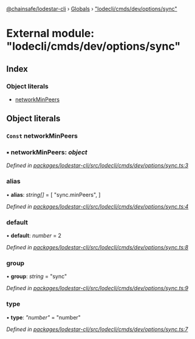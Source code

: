 [@chainsafe/lodestar-cli](../README.md) › [Globals](../globals.md) › ["lodecli/cmds/dev/options/sync"](_lodecli_cmds_dev_options_sync_.md)

# External module: "lodecli/cmds/dev/options/sync"

## Index

### Object literals

* [networkMinPeers](_lodecli_cmds_dev_options_sync_.md#const-networkminpeers)

## Object literals

### `Const` networkMinPeers

### ▪ **networkMinPeers**: *object*

*Defined in [packages/lodestar-cli/src/lodecli/cmds/dev/options/sync.ts:3](https://github.com/ChainSafe/lodestar/blob/d092a7def/packages/lodestar-cli/src/lodecli/cmds/dev/options/sync.ts#L3)*

###  alias

• **alias**: *string[]* = [
    "sync.minPeers",
  ]

*Defined in [packages/lodestar-cli/src/lodecli/cmds/dev/options/sync.ts:4](https://github.com/ChainSafe/lodestar/blob/d092a7def/packages/lodestar-cli/src/lodecli/cmds/dev/options/sync.ts#L4)*

###  default

• **default**: *number* = 2

*Defined in [packages/lodestar-cli/src/lodecli/cmds/dev/options/sync.ts:8](https://github.com/ChainSafe/lodestar/blob/d092a7def/packages/lodestar-cli/src/lodecli/cmds/dev/options/sync.ts#L8)*

###  group

• **group**: *string* = "sync"

*Defined in [packages/lodestar-cli/src/lodecli/cmds/dev/options/sync.ts:9](https://github.com/ChainSafe/lodestar/blob/d092a7def/packages/lodestar-cli/src/lodecli/cmds/dev/options/sync.ts#L9)*

###  type

• **type**: *"number"* = "number"

*Defined in [packages/lodestar-cli/src/lodecli/cmds/dev/options/sync.ts:7](https://github.com/ChainSafe/lodestar/blob/d092a7def/packages/lodestar-cli/src/lodecli/cmds/dev/options/sync.ts#L7)*
